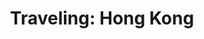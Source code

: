 ---
layout: gallery_album
title: "Traveling: Hong Kong"
output: true
album_description: 香港。
cover_image: "{{ site.baseurl }}/images/gallery/travel-HK/红花.png"
photos:
  - image: "{{ site.baseurl }}/images/gallery/travel-HK/红花.png"
    title: "Hong Kong Flower"
    description: "2023年夏，在巴黎埃菲尔铁塔下，感受法式浪漫。"
  - image: "{{ site.baseurl }}/images/gallery/travel-HK/japan_sakura.jpg"
    title: "京都樱花盛开"
    description: "2022年春，京都的樱花如雪般绽放，美不胜收。"
---